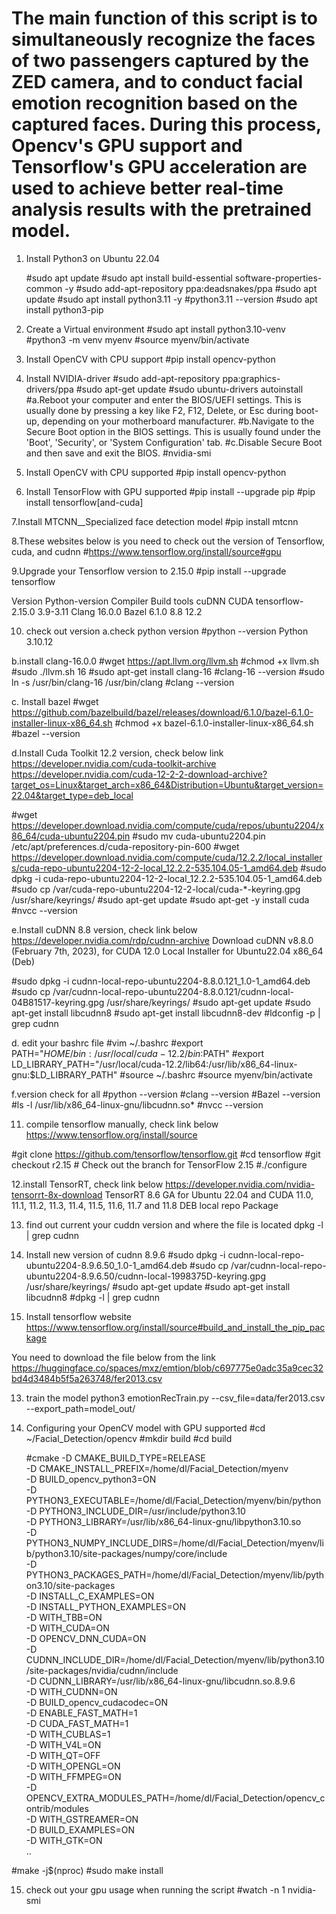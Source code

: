 # The main function of this script is to simultaneously recognize the faces of two passengers captured by the ZED camera, and to conduct facial emotion recognition based on the captured faces. During this process, Opencv's GPU support and Tensorflow's GPU acceleration are used to achieve better real-time analysis results with the pretrained model.

1. Install Python3 on Ubuntu 22.04

    #sudo apt update
    #sudo apt install build-essential software-properties-common -y
    #sudo add-apt-repository ppa:deadsnakes/ppa
    #sudo apt update
    #sudo apt install python3.11 -y
    #python3.11 --version
#sudo apt install python3-pip

3. Create a Virtual environment
#sudo apt install python3.10-venv
#python3 -m venv myenv
#source myenv/bin/activate

4. Install OpenCV with CPU support
#pip install opencv-python

5. Install NVIDIA-driver
#sudo add-apt-repository ppa:graphics-drivers/ppa
#sudo apt-get update
#sudo ubuntu-drivers autoinstall
    #a.Reboot your computer and enter the BIOS/UEFI settings. This is usually done by pressing a key like F2, F12, 
Delete, or Esc during boot-up, depending on your motherboard manufacturer.
    #b.Navigate to the Secure Boot option in the BIOS settings. This is usually found under the 'Boot', 
    'Security', or 'System Configuration' tab.
    #c.Disable Secure Boot and then save and exit the BIOS.
#nvidia-smi

6. Install OpenCV with CPU supported
#pip install opencv-python

7. Install TensorFlow with GPU supported
#pip install --upgrade pip
#pip install tensorflow[and-cuda]

7.Install MTCNN__Specialized face detection model
#pip install mtcnn

8.These websites below is you need to check out the version of Tensorflow, cuda, and cudnn
#https://www.tensorflow.org/install/source#gpu

9.Upgrade your Tensorflow version to 2.15.0
#pip install --upgrade tensorflow

Version	                Python-version	    Compiler        Build tools	      cuDNN	     CUDA
tensorflow-2.15.0	    3.9-3.11	        Clang 16.0.0	Bazel 6.1.0	      8.8	     12.2

10. check out version
a.check python version 
#python --version
Python 3.10.12
    
b.install clang-16.0.0
#wget https://apt.llvm.org/llvm.sh
#chmod +x llvm.sh
#sudo ./llvm.sh 16
#sudo apt-get install clang-16
#clang-16 --version
#sudo ln -s /usr/bin/clang-16 /usr/bin/clang
#clang --version

c. Install bazel 
#wget https://github.com/bazelbuild/bazel/releases/download/6.1.0/bazel-6.1.0-installer-linux-x86_64.sh
#chmod +x bazel-6.1.0-installer-linux-x86_64.sh
#bazel --version

d.Install Cuda Toolkit 12.2 version, check below link
https://developer.nvidia.com/cuda-toolkit-archive
https://developer.nvidia.com/cuda-12-2-2-download-archive?target_os=Linux&target_arch=x86_64&Distribution=Ubuntu&target_version=22.04&target_type=deb_local

#wget https://developer.download.nvidia.com/compute/cuda/repos/ubuntu2204/x86_64/cuda-ubuntu2204.pin
#sudo mv cuda-ubuntu2204.pin /etc/apt/preferences.d/cuda-repository-pin-600
#wget https://developer.download.nvidia.com/compute/cuda/12.2.2/local_installers/cuda-repo-ubuntu2204-12-2-local_12.2.2-535.104.05-1_amd64.deb
#sudo dpkg -i cuda-repo-ubuntu2204-12-2-local_12.2.2-535.104.05-1_amd64.deb
#sudo cp /var/cuda-repo-ubuntu2204-12-2-local/cuda-*-keyring.gpg /usr/share/keyrings/
#sudo apt-get update
#sudo apt-get -y install cuda
#nvcc --version

e.Install cuDNN 8.8 version, check link below
https://developer.nvidia.com/rdp/cudnn-archive
Download cuDNN v8.8.0 (February 7th, 2023), for CUDA 12.0
Local Installer for Ubuntu22.04 x86_64 (Deb)

#sudo dpkg -i cudnn-local-repo-ubuntu2204-8.8.0.121_1.0-1_amd64.deb
#sudo cp /var/cudnn-local-repo-ubuntu2204-8.8.0.121/cudnn-local-04B81517-keyring.gpg /usr/share/keyrings/
#sudo apt-get update
#sudo apt-get install libcudnn8
#sudo apt-get install libcudnn8-dev
#ldconfig -p | grep cudnn

d. edit your bashrc file
#vim ~/.bashrc
#export PATH="$HOME/bin:/usr/local/cuda-12.2/bin:$PATH"
#export LD_LIBRARY_PATH="/usr/local/cuda-12.2/lib64:/usr/lib/x86_64-linux-gnu:$LD_LIBRARY_PATH"
#source ~/.bashrc
#source myenv/bin/activate

f.version check for all
#python --version
#clang --version
#Bazel --version
#ls -l /usr/lib/x86_64-linux-gnu/libcudnn.so*
#nvcc --version

11. compile tensorflow manually, check link below
https://www.tensorflow.org/install/source

#git clone https://github.com/tensorflow/tensorflow.git
#cd tensorflow
#git checkout r2.15  # Check out the branch for TensorFlow 2.15
#./configure

12.install TensorRT, check link below
https://developer.nvidia.com/nvidia-tensorrt-8x-download
TensorRT 8.6 GA for Ubuntu 22.04 and CUDA 11.0, 11.1, 11.2, 11.3, 11.4, 11.5, 11.6, 11.7 and 11.8 DEB local repo Package

13. find out current your cuddn version and where the file is located
dpkg -l | grep cudnn

14. Install new version of cudnn 8.9.6
#sudo dpkg -i cudnn-local-repo-ubuntu2204-8.9.6.50_1.0-1_amd64.deb
#sudo cp /var/cudnn-local-repo-ubuntu2204-8.9.6.50/cudnn-local-1998375D-keyring.gpg /usr/share/keyrings/
#sudo apt-get update
#sudo apt-get install libcudnn8
#dpkg -l | grep cudnn

15. Install tensorflow website
https://www.tensorflow.org/install/source#build_and_install_the_pip_package

You need to download the file below from the link
https://huggingface.co/spaces/mxz/emtion/blob/c697775e0adc35a9cec32bd4d3484b5f5a263748/fer2013.csv

13. train the model
python3 emotionRecTrain.py --csv_file=data/fer2013.csv --export_path=model_out/

14. Configuring your OpenCV model with GPU supported 
#cd ~/Facial_Detection/opencv
#mkdir build
#cd build

      #cmake -D CMAKE_BUILD_TYPE=RELEASE \
      -D CMAKE_INSTALL_PREFIX=/home/dl/Facial_Detection/myenv \
      -D BUILD_opencv_python3=ON \
      -D PYTHON3_EXECUTABLE=/home/dl/Facial_Detection/myenv/bin/python \
      -D PYTHON3_INCLUDE_DIR=/usr/include/python3.10 \
      -D PYTHON3_LIBRARY=/usr/lib/x86_64-linux-gnu/libpython3.10.so \
      -D PYTHON3_NUMPY_INCLUDE_DIRS=/home/dl/Facial_Detection/myenv/lib/python3.10/site-packages/numpy/core/include \
      -D PYTHON3_PACKAGES_PATH=/home/dl/Facial_Detection/myenv/lib/python3.10/site-packages \
      -D INSTALL_C_EXAMPLES=ON \
      -D INSTALL_PYTHON_EXAMPLES=ON \
      -D WITH_TBB=ON \
      -D WITH_CUDA=ON \
      -D OPENCV_DNN_CUDA=ON \
      -D CUDNN_INCLUDE_DIR=/home/dl/Facial_Detection/myenv/lib/python3.10/site-packages/nvidia/cudnn/include \
      -D CUDNN_LIBRARY=/usr/lib/x86_64-linux-gnu/libcudnn.so.8.9.6 \
      -D WITH_CUDNN=ON \
      -D BUILD_opencv_cudacodec=ON \
      -D ENABLE_FAST_MATH=1 \
      -D CUDA_FAST_MATH=1 \
      -D WITH_CUBLAS=1 \
      -D WITH_V4L=ON \
      -D WITH_QT=OFF \
      -D WITH_OPENGL=ON \
      -D WITH_FFMPEG=ON \
      -D OPENCV_EXTRA_MODULES_PATH=/home/dl/Facial_Detection/opencv_contrib/modules \
      -D WITH_GSTREAMER=ON \
      -D BUILD_EXAMPLES=ON \
      -D WITH_GTK=ON \
      ..

#make -j$(nproc)
#sudo make install 

15. check out your gpu usage when running the script
#watch -n 1 nvidia-smi

